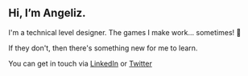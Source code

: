 ## Hi, I’m Angeliz.

I'm a technical level designer. The games I make work... sometimes! :clown_face:

If they don't, then there's something new for me to learn. 

You can get in touch via [LinkedIn](https://www.linkedin.com/in/angeliz-r/) or [Twitter](https://twitter.com/_angeliz_r)

